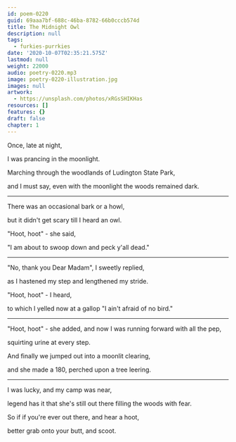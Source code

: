 ```yaml
---
id: poem-0220
guid: 69aaa7bf-688c-46ba-8782-66b0cccb574d
title: The Midnight Owl
description: null
tags:
  - furkies-purrkies
date: '2020-10-07T02:35:21.575Z'
lastmod: null
weight: 22000
audio: poetry-0220.mp3
image: poetry-0220-illustration.jpg
images: null
artwork:
  - https://unsplash.com/photos/xRGsSHIKHas
resources: []
features: {}
draft: false
chapter: 1
---
```


Once, late at night,

I was prancing in the moonlight.

Marching through the woodlands of Ludington State Park,

and I must say, even with the moonlight the woods remained dark.

---

There was an occasional bark or a howl,

but it didn't get scary till I heard an owl.

"Hoot, hoot" - she said,

"I am about to swoop down and peck y'all dead."

---

"No, thank you Dear Madam", I sweetly replied,

as I hastened my step and lengthened my stride.

"Hoot, hoot" - I heard,

to which I yelled now at a gallop "I ain't afraid of no bird."

---

"Hoot, hoot" - she added, and now I was running forward with all the pep,

squirting urine at every step.

And finally we jumped out into a moonlit clearing,

and she made a 180, perched upon a tree leering.

---

I was lucky, and my camp was near,

legend has it that she's still out there filling the woods with fear.

So if if you're ever out there, and hear a hoot,

better grab onto your butt, and scoot.
